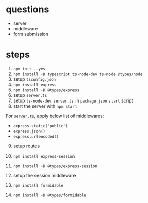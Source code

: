 # questions

- server
- middleware
- form submission

# steps

1. `npm init --yes`
2. `npm install -D typescript ts-node-dev ts-node @types/node`
3. setup `tsconfig.json`
4. `npm install express`
5. `npm install -D @types/express`
6. setup `server.ts`
7. setup `ts-node-dev server.ts` in `package.json` `start` script
8. start the server with `npm start`

For `server.ts`, apply below list of middlewares:

- `express.static('public')`
- `express.json()`
- `express.urlencoded()`

9. setup routes
10. `npm install express-session`
11. `npm install -D @types/express-session`
12. setup the session middleware

13. `npm install formidable`
14. `npm install -D @types/formidable`
